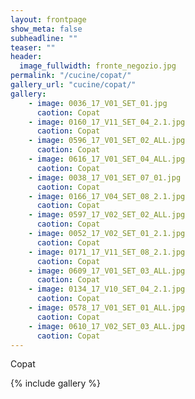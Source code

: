 ```yaml
---
layout: frontpage
show_meta: false
subheadline: ""
teaser: ""
header:
  image_fullwidth: fronte_negozio.jpg
permalink: "/cucine/copat/"
gallery_url: "cucine/copat/"
gallery:
    - image: 0036_17_V01_SET_01.jpg
      caotion: Copat
    - image: 0160_17_V11_SET_04_2.1.jpg
      caotion: Copat
    - image: 0596_17_V01_SET_02_ALL.jpg
      caotion: Copat
    - image: 0616_17_V01_SET_04_ALL.jpg
      caotion: Copat
    - image: 0038_17_V01_SET_07_01.jpg
      caotion: Copat
    - image: 0166_17_V04_SET_08_2.1.jpg
      caotion: Copat
    - image: 0597_17_V02_SET_02_ALL.jpg
      caotion: Copat
    - image: 0052_17_V02_SET_01_2.1.jpg
      caotion: Copat
    - image: 0171_17_V11_SET_08_2.1.jpg
      caotion: Copat
    - image: 0609_17_V01_SET_03_ALL.jpg
      caotion: Copat
    - image: 0134_17_V10_SET_04_2.1.jpg
      caotion: Copat
    - image: 0578_17_V01_SET_01_ALL.jpg
      caotion: Copat
    - image: 0610_17_V02_SET_03_ALL.jpg
      caotion: Copat
---
```


Copat

{% include gallery %}